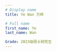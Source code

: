 ```yaml
---
# Display name
title: Ye Wan 万晔

# Full name
first_name: Ye
last_name: Wan

Grade: 2023级硕士研究生
---
```

